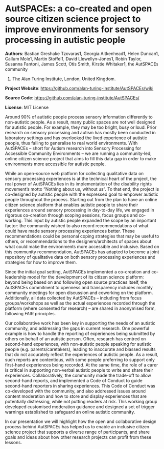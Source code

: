 # AutSPACEs: a co-created and open source citizen science project to improve environments for sensory processing in autistic people

**Authors**: Bastian Greshake Tzovaras1, Georgia Aitkenhead1, Helen Duncan1, Callum Mole1, Martin Stoffel1, David Llewellyn-Jones1, Robin Taylor, Susanna Fantoni, James Scott, Otis Smith, Kirstie Whitaker1, the AutSPACEs community

1. The Alan Turing Institute, London, United Kingdom. 

**Project Website**: https://github.com/alan-turing-institute/AutSPACEs/wiki 

**Source Code**: https://github.com/alan-turing-institute/AutSPACEs/ 

**License**: MIT License

Around 90% of autistic people process sensory information differently to non-autistic people. As a result, many public spaces are not well designed for autistic people. For example, they may be too bright, busy or loud. Prior research on sensory processing and autism has mostly been conducted in  laboratory settings and has overlooked the lived experience of autistic people, thus failing to generalise to real world environments. With AutSPACEs – short for Autism research into Sensory Processing for Accessible Community Environments –  we are running a community-led, online citizen science project that aims to fill this data gap in order to make environments more accessible for autistic people.

While an open-source web platform for collecting qualitative data on sensory processing experiences is at the technical heart of the project, the real power of AutSPACEs lies in its implementation of the disability rights movement’s motto “Nothing about us, without us”. To that end, the project is co-designed by autistic people with the expressed goal to empower autistic people throughout the process. Starting out from the plan to have an online citizen science platform that enables autistic people to share their experiences around sensory processing in day-to-day life,  we engaged in rigorous co-creation through scoping sessions, focus groups and co-working. This input by autistic people expanded the scope by an important factor: the community wished to also record recommendations of what could have made sensory processing experiences better. These recommendations could be personal coping strategies that may be useful to others, or recommendations to the designers/architects of spaces about what could make the environments more accessible and inclusive. Based on this community recommendation, AutSPACEs has adapted to become a joint repository of qualitative data on both sensory processing experiences and strategies for how to improve them. 

Since the initial goal setting, AutSPACEs implemented a co-creation and co-leadership model for the development of its citizen science platform: beyond being based on and following open source practices itself, the AutSPACEs commitment to openness and transparency includes monthly community meetings for open discussion and coworking on the platform. Additionally, all data collected by AutSPACEs – including from focus groups/workshops as well as the actual experiences recorded through the platform (where consented for research) – are shared in anonymised form, following FAIR principles.

Our collaborative work has been key in supporting the needs of an autistic community, and addressing the gaps in current research. One powerful example is how to handle the reporting of experiences being submitted by others on behalf of an autistic person. Often, research has centred on second-hand experiences, with non-autistic people speaking for autistic people (e.g. parents/caretakers), leading to inaccurate and biassed results that do not accurately reflect the experiences of autistic people. As a result, such reports are contentious, with some people preferring to support only first-hand experiences being recorded. At the same time, the role of a carer is critical in supporting non-verbal autistic people to write and share their experiences. Collaboratively, the community made the trade-off to allow second-hand reports, and implemented a Code of Conduct to guide second-hand reporters in sharing experiences. This Code of Conduct was co-developed with the community, and also addressed issues around content moderation and how to store and display experiences that are potentially distressing, while not putting readers at risk. This working group developed customised moderation guidance and designed a set of trigger warnings established to safeguard an online autistic community. 

In our presentation we will highlight how the open and collaborative design process behind AutSPACEs has helped us to enable an inclusive citizen science project that supports a diverse range of participants, and share goals and ideas about how other research projects can profit from these lessons. 

